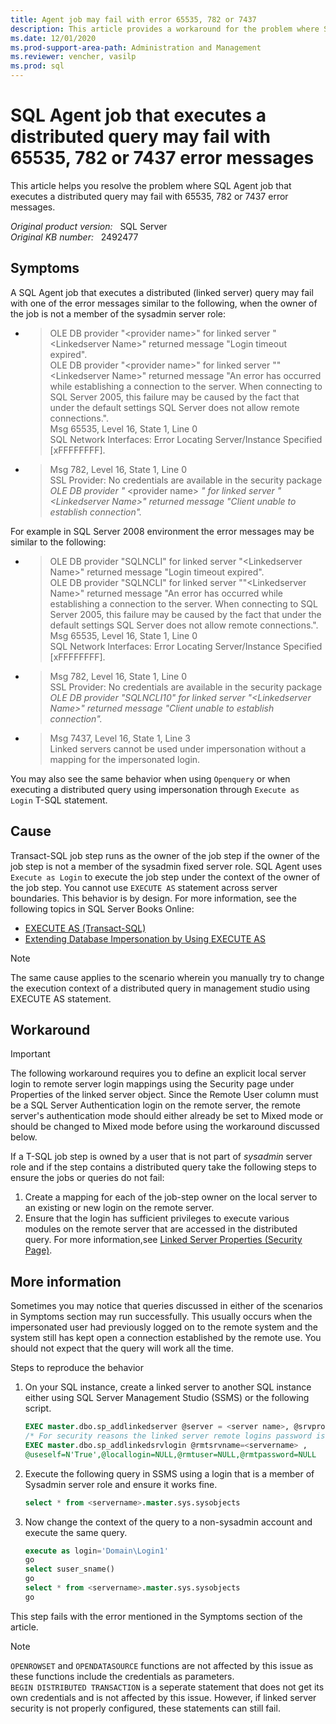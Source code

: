 ```yaml
---
title: Agent job may fail with error 65535, 782 or 7437
description: This article provides a workaround for the problem where SQL Agent job that executes a distributed query may fail with 65535, 782 or 7437 error messages.
ms.date: 12/01/2020
ms.prod-support-area-path: Administration and Management
ms.reviewer: vencher, vasilp
ms.prod: sql
---
```

# SQL Agent job that executes a distributed query may fail with 65535, 782 or 7437 error messages

This article helps you resolve the problem where SQL Agent job that executes a distributed query may fail with 65535, 782 or 7437 error messages.

_Original product version:_ &nbsp; SQL Server  
_Original KB number:_ &nbsp; 2492477

## Symptoms

A SQL Agent job that executes a distributed (linked server) query may fail with one of the error messages similar to the following, when the owner of the job is not a member of the sysadmin  server role:

- > OLE DB provider "\<provider name>" for linked server "\<Linkedserver Name>" returned message "Login timeout expired".  
OLE DB provider "\<provider name>" for linked server ""\<Linkedserver Name>" returned message "An error has occurred while establishing a connection to the server. When connecting to SQL Server 2005, this failure may be caused by the fact that under the default settings SQL Server does not allow remote connections.".  
Msg 65535, Level 16, State 1, Line 0  
SQL Network Interfaces: Error Locating Server/Instance Specified [xFFFFFFFF].

- > Msg 782, Level 16, State 1, Line 0  
SSL Provider: No credentials are available in the security package  
*OLE DB provider "* \<provider name> *" for linked server "\<Linkedserver Name>" returned message "Client unable to establish connection".*  

For example in SQL Server 2008 environment the error messages may be similar to the following:

- > OLE DB provider "SQLNCLI" for linked server "\<Linkedserver Name>" returned message "Login timeout expired".  
OLE DB provider "SQLNCLI" for linked server ""\<Linkedserver Name>" returned message "An error has occurred while establishing a connection to the server. When connecting to SQL Server 2005, this failure may be caused by the fact that under the default settings SQL Server does not allow remote connections.".  
Msg 65535, Level 16, State 1, Line 0  
SQL Network Interfaces: Error Locating Server/Instance Specified [xFFFFFFFF].

- > Msg 782, Level 16, State 1, Line 0  
SSL Provider: No credentials are available in the security package
*OLE DB provider "SQLNCLI10" for linked server "\<Linkedserver Name>" returned message "Client unable to establish connection".*  

- > Msg 7437, Level 16, State 1, Line 3  
Linked servers cannot be used under impersonation without a mapping for the impersonated login.

You may also see the same behavior when using `Openquery` or when executing a distributed query using impersonation through `Execute as Login` T-SQL statement.

## Cause

Transact-SQL job step runs as the owner of the job step if the owner of the job step is not a member of the sysadmin fixed server role. SQL Agent uses `Execute as Login` to execute the job step under the context of the owner of the job step. You cannot use `EXECUTE AS` statement across server boundaries. This behavior is by design. For more information, see the following topics in SQL Server Books Online:

- [EXECUTE AS (Transact-SQL)](/sql/t-sql/statements/execute-as-transact-sql)
- [Extending Database Impersonation by Using EXECUTE AS](/previous-versions/sql/sql-server-2008-r2/ms188304(v=sql.105))

> [!NOTE]
> The same cause applies to the scenario wherein you manually try to change the execution context of a distributed query in management studio using EXECUTE AS statement.

## Workaround

> [!IMPORTANT]
> The following workaround requires you to define an explicit local server login to remote server login mappings using the Security page under Properties of the linked server object. Since the Remote User column must be a SQL Server Authentication login on the remote server, the remote server's authentication mode should either already be set to Mixed mode or should be changed to Mixed mode before using the workaround discussed below.

If a T-SQL job step is owned by a user that is not part of *sysadmin* server role and if the step contains a distributed query take the following steps to ensure the jobs or queries do not fail:

1. Create a mapping for each of the job-step owner on the local server to an existing or new login on the remote server.
2. Ensure that the login has sufficient privileges to execute various modules on the remote server that are accessed in the distributed query. For more information,see [Linked Server Properties (Security Page)](/previous-versions/sql/sql-server-2008-r2/ms188477(v=sql.105)).

## More information

Sometimes you may notice that queries discussed in either of the scenarios in Symptoms section may run successfully. This usually occurs when the impersonated user had previously logged on to the remote system and the system still has kept open a connection established by the remote use. You should not expect that the query will work all the time.

Steps to reproduce the behavior

1. On your SQL instance, create a linked server to another SQL instance either using SQL Server Management Studio (SSMS) or the following script.

    ```sql
    EXEC master.dbo.sp_addlinkedserver @server = <server name>, @srvproduct=N'SQL Server'
    /* For security reasons the linked server remote logins password is changed with ######## */
    EXEC master.dbo.sp_addlinkedsrvlogin @rmtsrvname=<servername> ,
    @useself=N'True',@locallogin=NULL,@rmtuser=NULL,@rmtpassword=NULL
    ```

2. Execute the following query in SSMS using a login that is a member of Sysadmin server role and ensure it works fine.

    ```sql
    select * from <servername>.master.sys.sysobjects
    ```

3. Now change the context of the query to a non-sysadmin account and execute the same query.

    ```sql
    execute as login='Domain\Login1'
    go
    select suser_sname()
    go
    select * from <servername>.master.sys.sysobjects
    go
    ```

This step fails with the error mentioned in the Symptoms section of the article.

> [!NOTE]
> `OPENROWSET` and `OPENDATASOURCE` functions are not affected by  this issue as these functions include the credentials as parameters.  
> `BEGIN DISTRIBUTED TRANSACTION` is a seperate statement that does not get its own credentials and is not affected by this issue. However, if linked server security is not properly configured, these statements can still fail.

